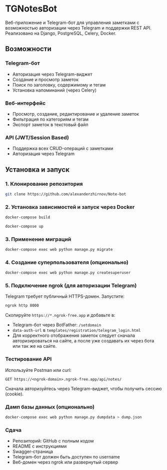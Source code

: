 # TGNotesBot

Веб-приложение и Telegram-бот для управления заметками с возможностью авторизации через Telegram и поддержки REST API. Реализовано на Django, PostgreSQL, Celery, Docker.

## Возможности

### Telegram-бот

- Авторизация через Telegram-виджет
- Создание и просмотр заметок
- Поиск по заголовку, содержимому и тегам
- Установка напоминаний (через Celery)

### Веб-интерфейс

- Просмотр, создание, редактирование и удаление заметок
- Фильтрация по категориям и тегам
- Экспорт заметок в текстовый файл

### API (JWT/Session Based)

- Поддержка всех CRUD-операций с заметками
- Авторизация через Telegram

## Установка и запуск

### 1. Клонирование репозитория

```bash
git clone https://github.com/alexanderzhirnov/Note-bot
```



### 2. Установка зависимостей и запуск через Docker

```bash
docker-compose build
```

```bash
docker-compose up
```

### 3. Применение миграций

```bash
docker-compose exec web python manage.py migrate
```

### 4. Создание суперпользователя (опционально)

```bash
docker-compose exec web python manage.py createsuperuser
```


### 5. Подключение ngrok (для авторизации Telegram)

Telegram требует публичный HTTPS-домен. Запустите:

```bash
ngrok http 8000
```

Скопируйте `https://*.ngrok-free.app` и добавьте в:

- Telegram-бот через BotFather: `/setdomain`
- `data-auth-url` в `templates/registration/telegram_login.html`
- Для корректного отображения заметок следует сначала авторизироваться на сайте, а после уже создавать их через бота или так же на сайте.


### Тестирование API

Используйте Postman или curl:

```http
GET https://<ngrok-domain>.ngrok-free.app/api/notes/
```

Сначала авторизуйтесь через Telegram-виджет, чтобы получить сессию (cookie).



### Дамп базы данных (опционально)

```bash
docker-compose exec web python manage.py dumpdata > dump.json
```

### Сдача

- Репозиторий: GitHub с полным кодом
- README с инструкциями
- Swagger-страница
- Telegram-бот должен быть доступен по username
- Веб-домен через ngrok или развернутый сервер

